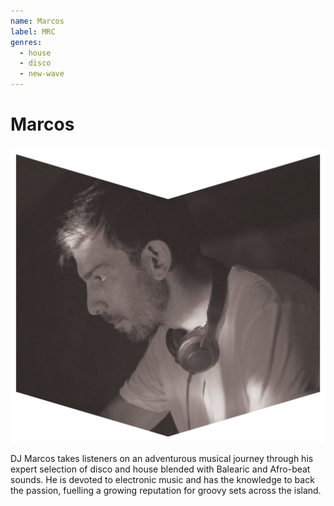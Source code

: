 ```yaml
---
name: Marcos
label: MRC
genres:
  - house
  - disco
  - new-wave
---
```


# Marcos

![](./assets/images/MARCOS.png)

DJ Marcos takes listeners on an adventurous musical journey through his expert selection of disco and house blended with Balearic and Afro-beat sounds. He is devoted to electronic music and has the knowledge to back the passion, fuelling a growing reputation for groovy sets across the island.
